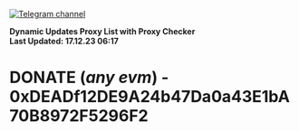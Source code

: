 [![Telegram channel](https://img.shields.io/endpoint?url=https://runkit.io/damiankrawczyk/telegram-badge/branches/master?url=https://t.me/n4z4v0d)](https://t.me/n4z4v0d) 

**Dynamic Updates Proxy List with Proxy Checker**  
**Last Updated: 17.12.23 06:17**

# DONATE (_any evm_) - 0xDEADf12DE9A24b47Da0a43E1bA70B8972F5296F2
